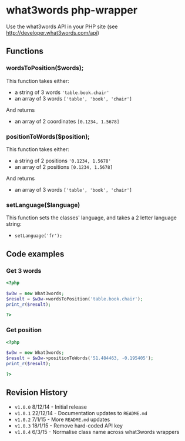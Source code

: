# what3words php-wrapper

Use the what3words API in your PHP site (see http://developer.what3words.com/api)

## Functions

### wordsToPosition($words);
This function takes either:
- a string of 3 words `'table.book.chair'`
- an array of 3 words `['table', 'book', 'chair']`

And returns
- an array of 2 coordinates `[0.1234, 1.5678]`

### positionToWords($position);
This function takes either:
- a string of 2 positions `'0.1234, 1.5678'`
- an array of 2 positions `[0.1234, 1.5678]`

And returns
- an array of 3 words `['table', 'book', 'chair']`

### setLanguage($language)
This function sets the classes' language, and takes a 2 letter language string:
- `setLanguage('fr');`

## Code examples

### Get 3 words

```php
<?php

$w3w = new What3words;
$result = $w3w->wordsToPosition('table.book.chair');
print_r($result);

?>
```

### Get position

```php
<?php

$w3w = new What3words;
$result = $w3w->positionToWords('51.484463, -0.195405');
print_r($result);

?>
```

## Revision History

* `v1.0.0` 8/12/14 - Initial release
* `v1.0.1` 22/12/14 - Documentation updates to `README.md`
* `v1.0.2` 7/1/15 - More `README.md` updates
* `v1.0.3` 18/1/15 - Remove hard-coded API key
* `v1.0.4` 6/3/15 - Normalise class name across what3words wrappers
